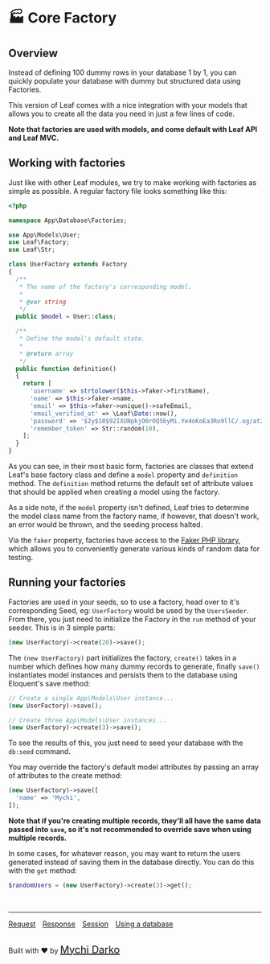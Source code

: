 # 🏭 Core Factory

## Overview

Instead of defining 100 dummy rows in your database 1 by 1, you can quickly populate your database with dummy but structured data using Factories.

This version of Leaf comes with a nice integration with your models that allows you to create all the data you need in just a few lines of code.

**Note that factories are used with models, and come default with Leaf API and Leaf MVC.**

## Working with factories

Just like with other Leaf modules, we try to make working with factories as simple as possible. A regular factory file looks something like this:

```php
<?php

namespace App\Database\Factories;

use App\Models\User;
use Leaf\Factory;
use Leaf\Str;

class UserFactory extends Factory
{
  /**
   * The name of the factory's corresponding model.
   *
   * @var string
   */
  public $model = User::class;

  /**
   * Define the model's default state.
   *
   * @return array
   */
  public function definition()
  {
    return [
      'username' => strtolower($this->faker->firstName),
      'name' => $this->faker->name,
      'email' => $this->faker->unique()->safeEmail,
      'email_verified_at' => \Leaf\Date::now(),
      'password' => '$2y$10$92IXUNpkjO0rOQ5byMi.Ye4oKoEa3Ro9llC/.og/at2.uheWG/igi', // password
      'remember_token' => Str::random(10),
    ];
  }
}

```

As you can see, in their most basic form, factories are classes that extend Leaf's base factory class and define a `model` property and `definition` method. The `definition` method returns the default set of attribute values that should be applied when creating a model using the factory.

As a side note, if the `model` property isn't defined, Leaf tries to determine the model class name from the factory name, if however, that doesn't work, an error would be thrown, and the seeding process halted.

Via the `faker` property, factories have access to the [Faker PHP library](https://github.com/FakerPHP/Faker), which allows you to conveniently generate various kinds of random data for testing.

## Running your factories

Factories are used in your seeds, so to use a factory, head over to it's corresponding Seed, eg: `UserFactory` would be used by the `UsersSeeder`. From there, you just need to initialize the Factory in the `run` method of your seeder. This is in 3 simple parts:

```php
(new UserFactory)->create(20)->save();
```

The `(new UserFactory)` part initializes the factory, `create()` takes in a number which defines how many dummy records to generate, finally `save()` instantiates model instances and persists them to the database using Eloquent's save method:

```php
// Create a single App\Models\User instance...
(new UserFactory)->save();

// Create three App\Models\User instances...
(new UserFactory)->create(3)->save();
```

To see the results of this, you just need to seed your database with the `db:seed` command.

You may override the factory's default model attributes by passing an array of attributes to the create method:

```php
(new UserFactory)->save([
  'name' => 'Mychi',
]);
```

**Note that if you're creating multiple records, they'll all have the same data passed into `save`, so it's not recommended to override save when using multiple records.**

In some cases, for whatever reason, you may want to return the users generated instead of saving them in the database directly. You can do this with the `get` method:

```php
$randomUsers = (new UserFactory)->create(3)->get();
```

<br>
<hr>

<a href="#/v/2.0/http/request" style="margin: 0px">Request</a>
<a href="#/v/2.0/http/response" style="margin: 0px 10px;">Response</a>
<a href="#/v/2.0/http/session" style="margin: 0px; 10px;">Session</a>
<a href="#/v/2.0/database" style="margin: 0px 10px;">Using a database</a>

<br>
Built with ❤ by <a href="https://mychi.netlify.app" style="font-size: 20px; color: #111;" target="_blank">Mychi Darko</a>
